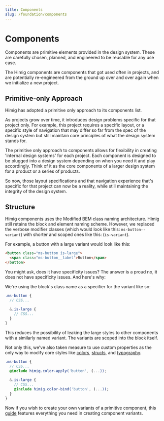 ```yaml
---
title: Components
slug: /foundation/components
---
```

# Components
Components are primitive elements provided in the design system. These are carefully chosen, planned, and engineered to be reusable for any use case.

The Himig components are components that got used often in projects, and are potentially re-engineered from the ground up over and over again when we initialize a new project.

## Primitive-only Approach
Himig has adopted a primitive only approach to its components list.

As projects grow over time, it introduces design problems specific for that project only. For example, this project requires a specific layout, or a specific style of navigation that may differ so far from the spec of the design system but still maintain core principles of what the design system stands for. 

The primitive only approach to components allows for flexibility in creating 'internal design systems' for each project. Each component is designed to be plugged into a design system depending on when you need it and play accordingly. Think of it as the core components of a larger design system for a product or a series of products.

So now, those layout specifications and that navigation experience that's specific for that project can now be a reality, while still maintaining the integrity of the design system.

## Structure
Himig components uses the Modified BEM class naming architecture. Himig still retains the block and element naming scheme. However, we replaced the verbose modifier classes (which would look like this: `ms-button--variant`) with shorter and scoped ones like this: (`is-variant`).

For example, a button with a large variant would look like this:
```html
<button class="ms-button is-large">
  <span class="ms-button__label">Button</span>
</button>
```
You might ask, does it have specificity issues? The answer is a proud no, it does not have specificity issues. And here's why:

We're using the block's class name as a specifier for the variant like so:
```scss
.ms-button {
  // CSS...
  
  &.is-large {
    // CSS...
  }
}
```
This reduces the possibility of leaking the large styles to other components with a similarly named variant. The variants are scoped into the block itself.

Not only this, we've also taken measure to use custom properties as the only way to modify core styles like [colors](color/index.md), [structs](structure/index.md), and [typography](typography/index.md).
```scss
.ms-button {
  // CSS...
  @include himig.color-apply('button', (...));
  
  &.is-large {
    // CSS...
    @include himig.color-bind('button', (...));
  }
}
```
Now if you wish to create your own variants of a primitive component, this [guide](../components/index.md#extending-components) features everything you need in creating component variants.